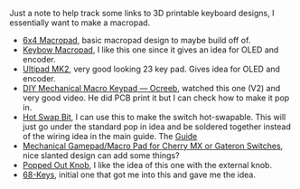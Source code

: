 Just a note to help track some links to 3D printable keyboard designs, I essentially want to make a macropad.

- [6x4 Macropad](https://www.printables.com/model/600265-wireless-6x4-macropad-zmk/files), basic macropad design to maybe build off of.
- [Keybow Macropad](https://www.printables.com/model/228327-keybow2040-macropad-with-display-and-encoder/comments), I like this one since it gives an idea for OLED and encoder.
- [Ultipad MK2](https://www.printables.com/model/299781-theultipad-mk2-now-with-oled-display-and-rgb-under), very good looking 23 key pad. Gives idea for OLED and encoder.
- [DIY Mechanical Macro Keypad ― Ocreeb](https://www.thingiverse.com/thing:5535019/files), watched this one (V2) and very good video. He did PCB print it but I can check how to make it pop in.
-  [Hot Swap Bit](https://www.printables.com/model/158559-handwire-hot-swap-socket-for-mechanical-keyboards/comments), I can use this to make the switch hot-swapable. This will just go under the standard pop in idea and be soldered together instead of the wiring idea in the main guide. The [Guide ](https://github.com/stingray127/handwirehotswap)
- [Mechanical Gamepad/Macro Pad for Cherry MX or Gateron Switches](https://www.thingiverse.com/thing:2593692/remixes), nice slanted design can add some things?
- [Popped Out Knob](https://www.thingiverse.com/thing:5201035/files), I like the idea of this one with the external knob.
- [68-Keys](https://www.printables.com/model/73567-3d-printed-mechanical-keyboard-68-keys), initial one that got me into this and gave me the idea.